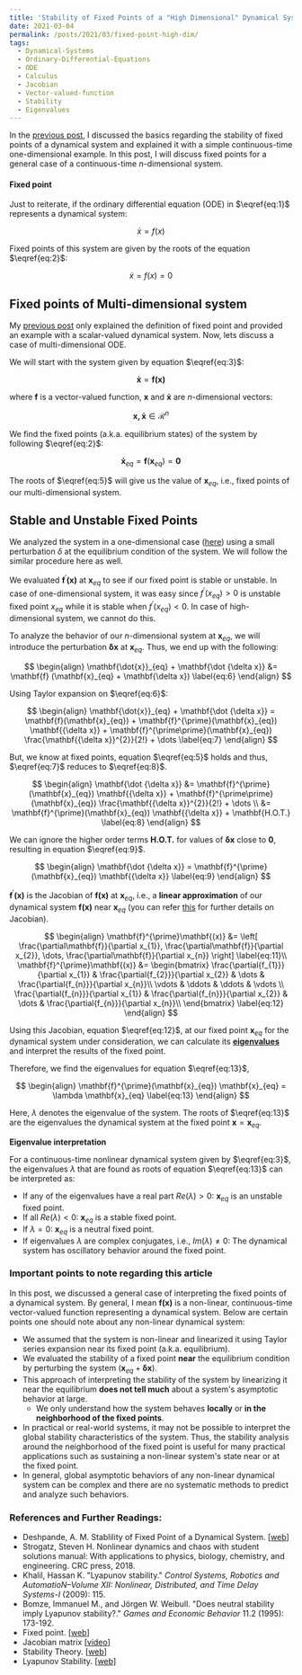 ```yaml
---
title: 'Stability of Fixed Points of a "High Dimensional" Dynamical System'
date: 2021-03-04
permalink: /posts/2021/03/fixed-point-high-dim/
tags:
  - Dynamical-Systems
  - Ordinary-Differential-Equations
  - ODE
  - Calculus
  - Jacobian
  - Vector-valued-function
  - Stability
  - Eigenvalues
---
```


In the [previous post](https://adipandas.github.io/posts/2020/02/stable-unstable-fixed-point/), I discussed the basics regarding the stability of fixed points of a dynamical system and explained it with a simple continuous-time one-dimensional example. In this post, I will discuss fixed points for a general case of a continuous-time $n$-dimensional system.


#### Fixed point

Just to reiterate, if the ordinary differential equation (ODE) in $\eqref{eq:1}$ represents a dynamical system:

$$
\dot x = f(x)
\label{eq:1}
$$

Fixed points of this system are given by the roots of the equation $\eqref{eq:2}$:

$$
\begin{equation}
\dot x = f(x) = 0
\label{eq:2}
\end{equation}
$$

## Fixed points of Multi-dimensional system

My [previous post](https://adipandas.github.io/posts/2020/02/stable-unstable-fixed-point/) only explained the definition of fixed point and provided an example with a scalar-valued dynamical system. Now, lets discuss a case of multi-dimensional ODE.

We will start with the system given by equation $\eqref{eq:3}$:

$$
\mathbf{\dot x} = \mathbf{f(x)}
\label{eq:3}
$$

where $\mathbf{f}$ is a vector-valued function, $\mathbf{x}$ and  $\mathbf{\dot x}$ are $n$-dimensional vectors:

$$
\mathbf{x, \dot x} \in \mathcal{R}^{n}
\label{eq:4}
$$

We find the fixed points (a.k.a. equilibrium states) of the system by following $\eqref{eq:2}$:

$$
\mathbf{\dot x}_{eq} = \mathbf{f}(\mathbf{x}_{eq}) = \mathbf{0}
\label{eq:5}
$$

The roots of $\eqref{eq:5}$ will give us the value of $\mathbf{x}_{eq}$, i.e., fixed points of our multi-dimensional system.


## Stable and Unstable Fixed Points

We analyzed the system in a one-dimensional case ([here](https://adipandas.github.io/posts/2020/02/stable-unstable-fixed-point/)) using a small perturbation $\delta$ at the equilibrium condition of the system. We will follow the similar procedure here as well.

We evaluated $\mathbf{f}^{\prime}\mathbf{(x)}$ at $\mathbf{x}_{eq}$ to see if our fixed point is stable or unstable. In case of one-dimensional system, it was easy since  $f^{\prime}(x_{eq})>0$ is unstable fixed point $x_{eq}$  while it is stable when $f^{\prime}(x_{eq})<0$. In case of high-dimensional system, we cannot do this.

To analyze the behavior of our $n$-dimensional system at $\mathbf{x}_{eq}$, we will introduce the perturbation $\mathbf{\delta x}$ at $\mathbf{x}_{eq}$. Thus, we end up with the following:

$$
\begin{align}
\mathbf{\dot{x}}_{eq} + \mathbf{\dot {\delta x}} &= \mathbf{f} (\mathbf{x}_{eq} + \mathbf{\delta x}) \label{eq:6}
\end{align}
$$

Using Taylor expansion on $\eqref{eq:6}$:

$$
\begin{align}
\mathbf{\dot{x}}_{eq} + \mathbf{\dot {\delta x}} = \mathbf{f}(\mathbf{x}_{eq}) + \mathbf{f}^{\prime}(\mathbf{x}_{eq}) \mathbf{{\delta x}} + \mathbf{f}^{\prime\prime}(\mathbf{x}_{eq}) \frac{\mathbf{{\delta x}}^{2}}{2!} + \dots \label{eq:7}
\end{align}
$$

But, we know at fixed points, equation $\eqref{eq:5}$ holds and thus, $\eqref{eq:7}$ reduces to $\eqref{eq:8}$.

$$
\begin{align}
\mathbf{\dot {\delta x}} 
&= \mathbf{f}^{\prime}(\mathbf{x}_{eq}) \mathbf{{\delta x}} + \mathbf{f}^{\prime\prime}(\mathbf{x}_{eq}) \frac{\mathbf{{\delta x}}^{2}}{2!} + \dots \\
&= \mathbf{f}^{\prime}(\mathbf{x}_{eq}) \mathbf{{\delta x}} + \mathbf{H.O.T.} \label{eq:8}
\end{align}
$$

We can ignore the higher order terms $\mathbf{H.O.T.}$ for values of $\mathbf{\delta{x}}$ close to $\mathbf{0}$, resulting in equation $\eqref{eq:9}$.

$$
\begin{align}
\mathbf{\dot {\delta x}} = \mathbf{f}^{\prime}(\mathbf{x}_{eq}) \mathbf{{\delta x}} \label{eq:9}
\end{align}
$$

$\mathbf{f}^{\prime}\mathbf{(x)}$ is the Jacobian of $\mathbf{f(x)}$ at $\mathbf{x}_{eq}$, i.e., a **linear approximation** of our dynamical system $\mathbf{f(x)}$ near $\mathbf{x}_{eq}$ (you can refer [this](https://adipandas.github.io/posts/2020/03/vector-calculus/#jacobian-aka-derivative-of-vector-valued-function) for further details on Jacobian).

$$
\begin{align}
\mathbf{f}^{\prime}\mathbf{(x)}
&=
\left[
\frac{\partial\mathbf{f}}{\partial x_{1}}, \frac{\partial\mathbf{f}}{\partial x_{2}}, \dots, \frac{\partial\mathbf{f}}{\partial x_{n}}
\right]
\label{eq:11}\\
\mathbf{f}^{\prime}\mathbf{(x)} &=
\begin{bmatrix}
\frac{\partial{f_{1}}}{\partial x_{1}} & \frac{\partial{f_{2}}}{\partial x_{2}} & \dots & \frac{\partial{f_{n}}}{\partial x_{n}}\\
\vdots & \ddots & \ddots & \vdots \\
\frac{\partial{f_{n}}}{\partial x_{1}} & \frac{\partial{f_{n}}}{\partial x_{2}} & \dots & \frac{\partial{f_{n}}}{\partial x_{n}}\\
\end{bmatrix} \label{eq:12}
\end{align}
$$

Using this Jacobian, equation $\eqref{eq:12}$, at our fixed point $\mathbf{x}_{eq}$ for the dynamical system under consideration, we can calculate its [**eigenvalues**](https://en.wikipedia.org/wiki/Eigenvalues_and_eigenvectors) and interpret the results of the fixed point.

Therefore, we find the eigenvalues for equation $\eqref{eq:13}$,

$$
\begin{align}
\mathbf{f}^{\prime}(\mathbf{x}_{eq}) \mathbf{x}_{eq} = \lambda \mathbf{x}_{eq} \label{eq:13}
\end{align}
$$

Here, $\lambda$ denotes the eigenvalue of the system. The roots of $\eqref{eq:13}$ are the eigenvalues the dynamical system at the fixed point ${\mathbf{x}=\mathbf{x}_{eq}}$.


**Eigenvalue interpretation** <a name='eigen_value_interpretation'></a>

For a continuous-time nonlinear dynamical system given by $\eqref{eq:3}$, the eigenvalues $\lambda$ that are found as roots of equation $\eqref{eq:13}$ can be interpreted as:  
* If any of the eigenvalues have a real part $Re(\lambda)>0$: $\mathbf{x}_{eq}$ is an unstable fixed point.
* If all $Re(\lambda)<0$: $\mathbf{x}_{eq}$ is a stable fixed point.
* If $\lambda=0$: $\mathbf{x}_{eq}$ is a neutral fixed point.
* If eigenvalues $\lambda$ are complex conjugates, i.e., $Im(\lambda) \ne 0$: The dynamical system has oscillatory behavior around the fixed point.



### Important points to note regarding this article

In this post, we discussed a general case of interpreting the fixed points of a dynamical system. By general, I mean $\mathbf{f(x)}$ is a non-linear, continuous-time vector-valued function representing a dynamical system. Below are certain points one should note about any non-linear dynamical system:  
* We assumed that the system is non-linear and linearized it using Taylor series expansion near its fixed point (a.k.a. equilibrium).
* We evaluated the stability of a fixed point **near** the equilibrium condition by perturbing the system  ($\mathbf{x}_{eq}+\mathbf{\delta x}$).
* This approach of interpreting the stability of the system by linearizing it near the equilibrium **does not tell much** about a system's asymptotic behavior at large.
  * We only understand how the system behaves **locally** or **in the neighborhood of the fixed points**.
* In practical or real-world systems, it may not be possible to interpret the global stability characteristics of the system. Thus, the stability analysis around the neighborhood of the fixed point is useful for many practical applications such as sustaining a non-linear system's state near or at the fixed point.
* In general, global asymptotic behaviors of any non-linear dynamical system can be complex and there are no systematic methods to predict and analyze such behaviors.



### References and Further Readings:

* Deshpande, A. M. Stablility of Fixed Point of a Dynamical System. [[web](https://adipandas.github.io/posts/2020/02/stable-unstable-fixed-point/)]
* Strogatz, Steven H. Nonlinear dynamics and chaos with student solutions manual: With applications to physics, biology, chemistry, and engineering. CRC press, 2018.
* Khalil, Hassan K. "Lyapunov stability." *Control Systems, Robotics and AutomatioN–Volume XII: Nonlinear, Distributed, and Time Delay Systems-I* (2009): 115.
* Bomze, Immanuel M., and Jörgen W. Weibull. "Does neutral stability imply Lyapunov stability?." *Games and Economic Behavior* 11.2 (1995): 173-192.
* Fixed point. [[web](https://mathworld.wolfram.com/FixedPoint.html)]
* Jacobian matrix [[video](https://www.youtube.com/watch?v=bohL918kXQk)]
* Stability Theory. [[web](https://en.wikipedia.org/wiki/Stability_theory)]
* Lyapunov Stability. [[web](https://en.wikipedia.org/wiki/Lyapunov_stability)]
